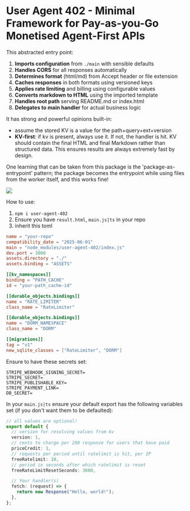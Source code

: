 # User Agent 402 - Minimal Framework for Pay-as-you-Go Monetised Agent-First APIs

This abstracted entry point:

1. **Imports configuration** from `./main` with sensible defaults
2. **Handles CORS** for all responses automatically
3. **Determines format** (html/md) from Accept header or file extension
4. **Caches responses** in both formats using versioned keys
5. **Applies rate limiting** and billing using configurable values
6. **Converts markdown to HTML** using the imported template
7. **Handles root path** serving README.md or index.html
8. **Delegates to main handler** for actual business logic

It has strong and powerful opinions built-in:

- assume the stored KV is a value for the path+query+ext+version
- **KV-first**: if kv is present, always use it. If not, the handler is hit. KV should contain the final HTML and final Markdown rather than structured data. This ensures results are always extremely fast by design.

One learning that can be taken from this package is the 'package-as-entrypoint' pattern; the package becomes the entrypoint while using files from the worker itself, and this works fine!

[![](https://b.lmpify.com/Original_Spec)](https://lmpify.com/consider-the-example-gtsehr0)

How to use:

1. `npm i user-agent-402`
2. Ensure you have `result.html`, `main.js|ts` in your repo
3. inherit this toml

```toml
name = "your-repo"
compatibility_date = "2025-06-01"
main = "node_modules/user-agent-402/index.js"
dev.port = 3000
assets.directory = "./"
assets.binding = "ASSETS"

[[kv_namespaces]]
binding = "PATH_CACHE"
id = "your-path_cache-id"

[[durable_objects.bindings]]
name = "RATE_LIMITER"
class_name = "RateLimiter"

[[durable_objects.bindings]]
name = "DORM_NAMESPACE"
class_name = "DORM"

[[migrations]]
tag = "v1"
new_sqlite_classes = ["RateLimiter", "DORM"]
```

Ensure to have these secrets set:

```
STRIPE_WEBHOOK_SIGNING_SECRET=
STRIPE_SECRET=
STRIPE_PUBLISHABLE_KEY=
STRIPE_PAYMENT_LINK=
DB_SECRET=
```

In your `main.js|ts` ensure your default export has the following variables set (if you don't want them to be defaulted):

```ts
// all values are optional!
export default {
  // version for resolving values from kv
  version: 1,
  // cents to charge per 200 response for users that have paid
  priceCredit: 1,
  // requests per period until ratelimit is hit, per IP
  freeRatelimit: 10,
  // period in seconds after which ratelimit is reset
  freeRateLimitResetSeconds: 3600,

  // Your handler(s)
  fetch: (request) => {
    return new Response("Hello, world!");
  },
};
```
